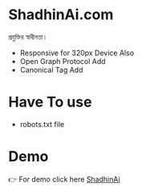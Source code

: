 # ShadhinAi.com
প্রযুক্তির স্বাধীনতা।

- Responsive for 320px Device Also
- Open Graph Protocol Add
- Canonical Tag Add
# Have To use
- robots.txt file
# Demo
👉 For demo click here [ShadhinAi](https://shantonu-acharjee.github.io/ShadhinAi.com/)